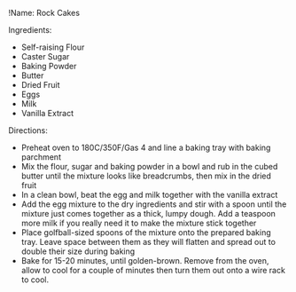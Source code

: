 !Name: Rock Cakes

Ingredients:
- Self-raising Flour
- Caster Sugar
- Baking Powder
- Butter
- Dried Fruit
- Eggs
- Milk
- Vanilla Extract

Directions:
- Preheat oven to 180C/350F/Gas 4 and line a baking tray with baking parchment
- Mix the flour, sugar and baking powder in a bowl and rub in the cubed butter until the mixture looks like breadcrumbs, then mix in the dried fruit
- In a clean bowl, beat the egg and milk together with the vanilla extract
- Add the egg mixture to the dry ingredients and stir with a spoon until the mixture just comes together as a thick, lumpy dough. Add a teaspoon more milk if you really need it to make the mixture stick together
- Place golfball-sized spoons of the mixture onto the prepared baking tray. Leave space between them as they will flatten and spread out to double their size during baking
- Bake for 15-20 minutes, until golden-brown. Remove from the oven, allow to cool for a couple of minutes then turn them out onto a wire rack to cool.
